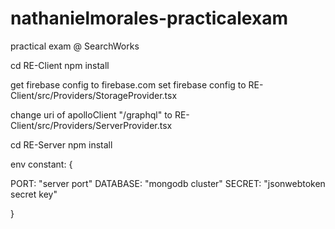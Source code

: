 # nathanielmorales-practicalexam
practical exam @  SearchWorks






cd RE-Client
npm install

get firebase config to firebase.com
set firebase config to RE-Client/src/Providers/StorageProvider.tsx

change uri of apolloClient "<server>/graphql" to RE-Client/src/Providers/ServerProvider.tsx

cd RE-Server
npm install
  
env constant: {
  
  PORT: "server port"
  DATABASE: "mongodb cluster"
  SECRET: "jsonwebtoken secret key"
  
  }
